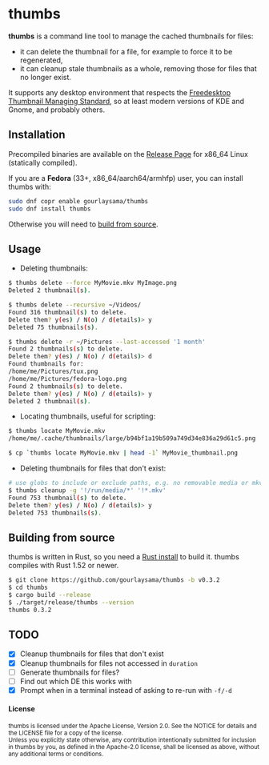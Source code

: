 # thumbs

**thumbs** is a command line tool to manage the cached thumbnails for files:

- it can delete the thumbnail for a file, for example to force it to be regenerated,
- it can cleanup stale thumbnails as a whole, removing those for files that no longer exist.

It supports any desktop environment that respects the
[Freedesktop Thumbnail Managing Standard][1], so at least modern versions of KDE and Gnome, and probably others.

## Installation

Precompiled binaries are available on the [Release Page] for x86_64 Linux (statically compiled).

If you are a **Fedora** (33+, x86_64/aarch64/armhfp) user, you can install thumbs with:

```sh
sudo dnf copr enable gourlaysama/thumbs
sudo dnf install thumbs
```

Otherwise you will need to [build from source](#building-from-source).

## Usage

- Deleting thumbnails:

```sh
$ thumbs delete --force MyMovie.mkv MyImage.png
Deleted 2 thumbnail(s).

$ thumbs delete --recursive ~/Videos/
Found 316 thumbnail(s) to delete.
Delete them? y(es) / N(o) / d(etails)> y
Deleted 75 thumbnails(s).

$ thumbs delete -r ~/Pictures --last-accessed '1 month'
Found 2 thumbnails(s) to delete.
Delete them? y(es) / N(o) / d(etails)> d
Found thumbnails for:
/home/me/Pictures/tux.png
/home/me/Pictures/fedora-logo.png
Found 2 thumbnails(s) to delete.
Delete them? y(es) / N(o) / d(etails)> y
Deleted 2 thumbnail(s).

```

- Locating thumbnails, useful for scripting:

```sh
$ thumbs locate MyMovie.mkv
/home/me/.cache/thumbnails/large/b94bf1a19b509a749d34e836a29d61c5.png

$ cp `thumbs locate MyMovie.mkv | head -1` MyMovie_thumbnail.png

```

- Deleting thumbnails for files that don't exist:

 ```sh
# use globs to include or exclude paths, e.g. no removable media or mkv files
$ thumbs cleanup -g '!/run/media/*' '!*.mkv'
Found 753 thumbnail(s) to delete.
Delete them? y(es) / N(o) / d(etails)> y
Deleted 753 thumbnails(s).
 ```

## Building from source

thumbs is written in Rust, so you need a [Rust install] to build it. thumbs compiles with
Rust 1.52 or newer.

```sh
$ git clone https://github.com/gourlaysama/thumbs -b v0.3.2
$ cd thumbs
$ cargo build --release
$ ./target/release/thumbs --version
thumbs 0.3.2
```

## TODO

- [x] Cleanup thumbnails for files that don't exist
- [x] Cleanup thumbnails for files not accessed in `duration`
- [ ] Generate thumbnails for files?
- [ ] Find out which DE this works with
- [x] Prompt when in a terminal instead of asking to re-run with `-f/-d`

#### License

<sub>
thumbs is licensed under the Apache License, Version 2.0. See the NOTICE for details
and the LICENSE file for a copy of the license.
</sub>

<br>

<sub>
Unless you explicitly state otherwise, any contribution intentionally submitted
for inclusion in thumbs by you, as defined in the Apache-2.0 license, shall be
licensed as above, without any additional terms or conditions.
</sub>

[Release Page]: https://github.com/gourlaysama/thumbs/releases/latest
[Rust install]: https://www.rust-lang.org/tools/install
[1]: https://specifications.freedesktop.org/thumbnail-spec/thumbnail-spec-latest.html
